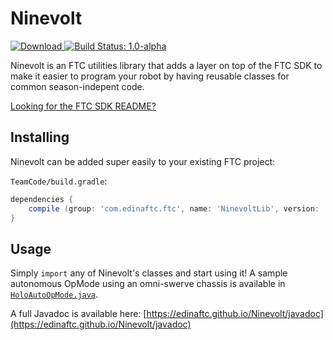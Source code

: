 # Ninevolt
[ ![Download](https://api.bintray.com/packages/edinaftc/ftc/NinevoltLib/images/download.svg) ](https://bintray.com/edinaftc/ftc/NinevoltLib/_latestVersion)
[![Build Status: 1.0-alpha](https://travis-ci.org/edinaftc/Ninevolt.svg?branch=1.0-alpha)](https://travis-ci.org/edinaftc/Ninevolt)

Ninevolt is an FTC utilities library that adds a layer on top of the FTC SDK to make it easier to program your robot by having reusable classes for common season-indepent code.

[Looking for the FTC SDK README?](https://github.com/ftctechnh/ftc_app#readme)

## Installing
Ninevolt can be added super easily to your existing FTC project:

`TeamCode/build.gradle`:

```gradle
dependencies {
    compile (group: 'com.edinaftc.ftc', name: 'NinevoltLib', version: '0.1.0', ext: 'aar')
}
```

## Usage
Simply `import` any of Ninevolt's classes and start using it!
A sample autonomous OpMode using an omni-swerve chassis is available in [`HoloAutoOpMode.java`](src/main/java/com/edinaftc/ninevolt/examples/HoloAutoOpMode.java).

A full Javadoc is available here: [https://edinaftc.github.io/Ninevolt/javadoc](https://edinaftc.github.io/Ninevolt/javadoc)
